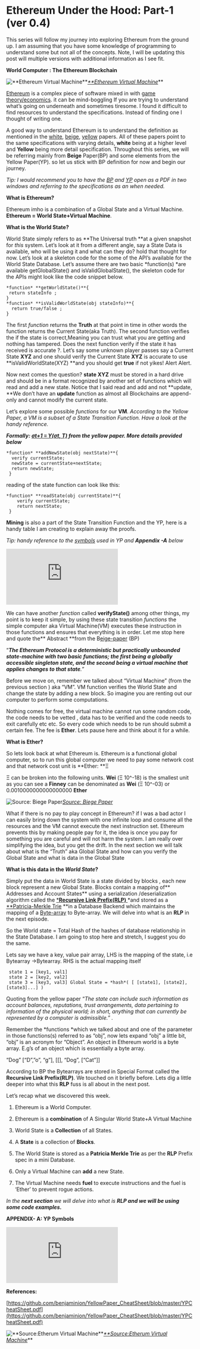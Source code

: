 
# Ethereum Under the Hood: Part-1 (ver 0.4)

This series will follow my journey into exploring Ethereum from the ground up. I am assuming that you have some knowledge of programming to understand some but not all of the concepts. Note, I will be updating this post will multiple versions with additional information as I see fit.

**World Computer : The Ethereum Blockchain**

![[**Ethereum Virtual Machine](https://ethereum.stackexchange.com/questions/268/ethereum-block-architecture)**](https://cdn-images-1.medium.com/max/4800/0*1BsAQxfukHzOkNGN.jpeg)*[**Ethereum Virtual Machine](https://ethereum.stackexchange.com/questions/268/ethereum-block-architecture)***

[Ethereum](https://ethereum.org/) is a complex piece of software mixed in with g[ame theory/economics](https://blockgeeks.com/guides/cryptocurrency-game-theory/). it can be mind-boggling If you are trying to understand what’s going on underneath and sometimes tiresome. I found it difficult to find resources to understand the specifications. Instead of finding one I thought of writing one.

A good way to understand Ethereum is to understand the definition as mentioned in the [white](https://github.com/ethereum/wiki/wiki/White-Paper), [beige](https://github.com/chronaeon/beigepaper/blob/master/beigepaper.pdf), [yellow](https://github.com/ethereum/yellowpaper) papers. All of these papers point to the same specifications with varying details, **white** being at a higher level and **Yellow** being more detail specification. Throughout this series, we will be referring mainly from **Beige** Paper(BP) and some elements from the Yellow Paper(YP). so let us stick with BP definition for now and begin our journey.

*Tip: I would recommend you to have the [BP](https://github.com/chronaeon/beigepaper/) and [YP](https://github.com/ethereum/yellowpaper) open as a PDF in two windows and referring to the specifications as an when needed.*

**What is Ethereum?**

Ethereum imho is a combination of a Global State and a Virtual Machine. **Ethereum = World State+Virtual Machine**.

**What is the World State?**

World State simply refers to as **The Universal truth **at a given snapshot for *this* system. Let’s look at it from a different angle, say a State Data is available, who will be using it and what can they do? hold that thought for now. Let’s look at a skeleton code for the some of the API’s available for the World State Database. Let’s assume there are two basic *function(s) *are available getGlobalState() and isValidGlobalState(), the skeleton code for the APIs might look like the code snippet below.

    *function* **getWorldState()**{
     return stateInfo ;
    }
    *function* **isValidWorldState(obj stateInfo)**{
      return true/false ;
    }

The first *function* returns the **Truth** at that point in time in other words the function returns the Current State(aka Truth). The second function verifies the if the state is correct,Meaning you can trust what you are getting and nothing has tampered. Does the next function verify if the state it has received is accurate ?. Let’s say some unknown player passes say a Current State **XYZ** and one should verify the Current State **XYZ** is accurate to use **isValidWorldState(XYZ) **and you should get **true** if not yikes! Alert Alert.

Now next comes the question? **state XYZ** must be stored in a hard drive and should be in a format recognized by another set of functions which will read and add a new state. Notice that I said read and add and not **update, **We don’t have an **update** function as almost all Blockchains are append-only and cannot modify the current state.

Let’s explore some possible *functions* for our **VM**. *According to the Yellow Paper, a VM is a subset of a State Transition Function. Have a look at the handy reference.*

***Formally: [σt+1 ≡ Υ(σt, T)](https://ethereum.github.io/yellowpaper/paper.pdf) from the yellow paper. More details provided below***

    *function* **addNewState(obj nextState)**{ 
      verify currentState;
      newState = currentState+nextState;
      return newState;
     }

reading of the state function can look like this:

    *function* **readState(obj currentState)**{
        verify currentState;
        return nextState;
     }

**Mining** is also a part of the State Transition Function and the YP, here is a handy table I am creating to explain away the proofs.

*Tip: handy reference to the [symbols](https://ethereum.stackexchange.com/questions/6022/algebra-symbology-guidance-for-ethereum-yellow-paper) used in YP and **Appendix -A** below*

<iframe src="https://medium.com/media/b90e961465d078548c29f4fd2629e9ad" frameborder=0></iframe>

We can have another *function* called **verifyState()** among other things, my point is to keep it simple, by using these state transition *functions* the simple computer aka Virtual Machine(VM) executes these instruction in those functions and ensures that everything is in order. Let me stop here and quote the** Abstract **from the B[eige-paper](https://github.com/chronaeon/beigepaper/blob/master/beigepaper/beigepaper.pdf) (BP)

“***The Ethereum Protocol is a deterministic but practically unbounded state-machine with two basic functions; the first being a globally accessible singleton state, and the second being a virtual machine that applies changes to that state**.”*

Before we move on, remember we talked about “Virtual Machine” (from the previous section ) aka “VM”. VM function verifies the World State and change the state by adding a new block. So imagine you are renting out our computer to perform some computations.

Nothing comes for free, the virtual machine cannot run some random code, the code needs to be vetted , data has to be verified and the code needs to exit carefully etc etc. So every code which needs to be run should submit a certain fee. The fee is **Ether**. Lets pause here and think about it for a while.

**What is Ether?**

So lets look back at what Ethereum is. Ethereum is a functional global computer, so to run this global computer we need to pay some network cost and that network cost unit is **Ether: **Ξ

Ξ can be broken into the following units. **Wei** (Ξ 10^-18) is the smallest unit as you can see a **Finney** can be denominated as **Wei** (Ξ 10^-03) or 0.0010000000000000000 **Ether**

![[Source: Biege Paper](https://github.com/chronaeon/beigepaper/)](https://cdn-images-1.medium.com/max/2000/0*Nybu72LvLl_E1KIG.png)*[Source: Biege Paper](https://github.com/chronaeon/beigepaper/)*

What if there is no pay to play concept in Ethereum? if I was a bad actor I can easily bring down the system with one infinite loop and consume all the resources and the VM cannot execute the next instruction set. Ethereum prevents this by making people pay for it, the idea is once you pay for something you are careful and will not harm the system. I am really over simplifying the idea, but you get the drift. In the next section we will talk about what is the “Truth” aka Global State and how can you verify the Global State and what is data in the Global State

**What is this data in the *World* *State*?**

Simply put the data in World State is a state divided by blocks , each new block represent a new Global State. Blocks contain a mapping of** Addresses and Account States** using a serialization /deserialization algorithm called the [***Recursive Link Prefix(RLP)** ](https://github.com/ethereum/wiki/wiki/RLP)*and stored as a [**Patricia-Merkle Trie](https://github.com/ethereum/wiki/wiki/Patricia-Tree) **in a Database Backend which maintains the mapping of a [Byte-array](https://stackoverflow.com/questions/4019837/what-do-we-mean-by-byte-array) to Byte-array. We will delve into what is an **RLP** in the next episode.

So the World state = Total Hash of the hashes of database relationship in the State Database. I am going to stop here and stretch, I suggest you do the same.

Lets say we have a key, value pair array, LHS is the mapping of
the state, i.e Bytearray ->Bytearray. RHS is the actual mapping itself

     state 1 = [key1, val1]
     state 2 = [key2, val2]
     state 3 = [key3, val3] Global State = *hash*( [ [state1], [state2], [state3]...] )

Quoting from the yellow paper “*The state can include such information as account balances, reputations, trust arrangements, data pertaining to information of the physical world; in short, anything that can currently be represented by a computer is admissible.” .*

Remember the *functions *which we talked about and one of the parameter in those functions(s) referred to as “obj”, now lets expand “obj” a little bit, “obj” is an acronym for “Object”. An object in Ethereum world is a byte array. E.g’s of an object which is essentially a byte array.

“Dog” [“D”,”o”, “g”], [[], “Dog”, [“Cat”]]

According to BP the Bytearrays are stored in Special Format called the **Recursive Link Prefix(RLP)**. We touched on it briefly before. Lets dig a little deeper into what this **RLP** fuss is all about in the next post.

Let’s recap what we discovered this week.

1. Ethereum is a World Computer.

1. Ethereum is a **combination** of A Singular World State+A Virtual Machine

1. World State is a **Collection** of all States.

1. A **State** is a collection of **Blocks**.

1. The World State is stored as a **Patricia Merkle Trie** as per the **RLP** Prefix spec in a mini Database.

1. Only a Virtual Machine can **add** a new State.

1. The Virtual Machine needs **fuel** to execute instructions and the fuel is ‘Ether’ to prevent rogue actions.

*In the **next section** we will delve into what is **RLP and we will be using some code examples.***

**APPENDIX- A: YP Symbols**

<iframe src="https://medium.com/media/2ad0a6222a3d60f8bcb48c4f0186313a" frameborder=0></iframe>

**References:**

[https://github.com/benjaminion/YellowPaper_CheatSheet/blob/master/YPCheatSheet.pdf](https://github.com/benjaminion/YellowPaper_CheatSheet/blob/master/YPCheatSheet.pdf)

![[**Source:Etherum Virtual Machine](https://cypherpunks-core.github.io/ethereumbook/13evm.html)**](https://cdn-images-1.medium.com/max/2888/1*khLhgqtf3yRqSS0y_55L5g.png)*[**Source:Etherum Virtual Machine](https://cypherpunks-core.github.io/ethereumbook/13evm.html)***
